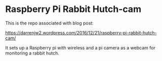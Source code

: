 # Raspberry Pi Rabbit Hutch-cam

This is the repo associated with blog post:

https://darrenjw2.wordpress.com/2016/12/21/raspberry-pi-rabbit-hutch-cam/

It sets up a Raspberry pi with wireless and a pi camera as a webcam for monitoring a rabbit hutch.


